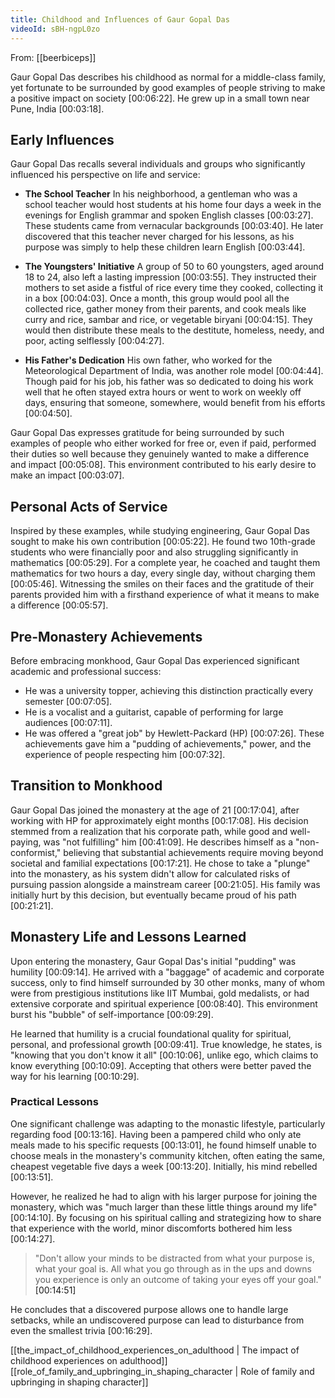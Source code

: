 ```yaml
---
title: Childhood and Influences of Gaur Gopal Das
videoId: sBH-ngpL0zo
---
```


From: [[beerbiceps]] <br/> 

Gaur Gopal Das describes his childhood as normal for a middle-class family, yet fortunate to be surrounded by good examples of people striving to make a positive impact on society <a class="yt-timestamp" data-t="00:06:22">[00:06:22]</a>. He grew up in a small town near Pune, India <a class="yt-timestamp" data-t="00:03:18">[00:03:18]</a>.

## Early Influences

Gaur Gopal Das recalls several individuals and groups who significantly influenced his perspective on life and service:

*   **The School Teacher**
    In his neighborhood, a gentleman who was a school teacher would host students at his home four days a week in the evenings for English grammar and spoken English classes <a class="yt-timestamp" data-t="00:03:27">[00:03:27]</a>. These students came from vernacular backgrounds <a class="yt-timestamp" data-t="00:03:40">[00:03:40]</a>. He later discovered that this teacher never charged for his lessons, as his purpose was simply to help these children learn English <a class="yt-timestamp" data-t="00:03:44">[00:03:44]</a>.

*   **The Youngsters' Initiative**
    A group of 50 to 60 youngsters, aged around 18 to 24, also left a lasting impression <a class="yt-timestamp" data-t="00:03:55">[00:03:55]</a>. They instructed their mothers to set aside a fistful of rice every time they cooked, collecting it in a box <a class="yt-timestamp" data-t="00:04:03">[00:04:03]</a>. Once a month, this group would pool all the collected rice, gather money from their parents, and cook meals like curry and rice, sambar and rice, or vegetable biryani <a class="yt-timestamp" data-t="00:04:15">[00:04:15]</a>. They would then distribute these meals to the destitute, homeless, needy, and poor, acting selflessly <a class="yt-timestamp" data-t="00:04:27">[00:04:27]</a>.

*   **His Father's Dedication**
    His own father, who worked for the Meteorological Department of India, was another role model <a class="yt-timestamp" data-t="00:04:44">[00:04:44]</a>. Though paid for his job, his father was so dedicated to doing his work well that he often stayed extra hours or went to work on weekly off days, ensuring that someone, somewhere, would benefit from his efforts <a class="yt-timestamp" data-t="00:04:50">[00:04:50]</a>.

Gaur Gopal Das expresses gratitude for being surrounded by such examples of people who either worked for free or, even if paid, performed their duties so well because they genuinely wanted to make a difference and impact <a class="yt-timestamp" data-t="00:05:08">[00:05:08]</a>. This environment contributed to his early desire to make an impact <a class="yt-timestamp" data-t="00:03:07">[00:03:07]</a>.

## Personal Acts of Service

Inspired by these examples, while studying engineering, Gaur Gopal Das sought to make his own contribution <a class="yt-timestamp" data-t="00:05:22">[00:05:22]</a>. He found two 10th-grade students who were financially poor and also struggling significantly in mathematics <a class="yt-timestamp" data-t="00:05:29">[00:05:29]</a>. For a complete year, he coached and taught them mathematics for two hours a day, every single day, without charging them <a class="yt-timestamp" data-t="00:05:46">[00:05:46]</a>. Witnessing the smiles on their faces and the gratitude of their parents provided him with a firsthand experience of what it means to make a difference <a class="yt-timestamp" data-t="00:05:57">[00:05:57]</a>.

## Pre-Monastery Achievements

Before embracing monkhood, Gaur Gopal Das experienced significant academic and professional success:
*   He was a university topper, achieving this distinction practically every semester <a class="yt-timestamp" data-t="00:07:05">[00:07:05]</a>.
*   He is a vocalist and a guitarist, capable of performing for large audiences <a class="yt-timestamp" data-t="00:07:11">[00:07:11]</a>.
*   He was offered a "great job" by Hewlett-Packard (HP) <a class="yt-timestamp" data-t="00:07:26">[00:07:26]</a>.
These achievements gave him a "pudding of achievements," power, and the experience of people respecting him <a class="yt-timestamp" data-t="00:07:32">[00:07:32]</a>.

## Transition to Monkhood

Gaur Gopal Das joined the monastery at the age of 21 <a class="yt-timestamp" data-t="00:17:04">[00:17:04]</a>, after working with HP for approximately eight months <a class="yt-timestamp" data-t="00:17:08">[00:17:08]</a>. His decision stemmed from a realization that his corporate path, while good and well-paying, was "not fulfilling" him <a class="yt-timestamp" data-t="00:41:09">[00:41:09]</a>. He describes himself as a "non-conformist," believing that substantial achievements require moving beyond societal and familial expectations <a class="yt-timestamp" data-t="00:17:21">[00:17:21]</a>. He chose to take a "plunge" into the monastery, as his system didn't allow for calculated risks of pursuing passion alongside a mainstream career <a class="yt-timestamp" data-t="00:21:05">[00:21:05]</a>. His family was initially hurt by this decision, but eventually became proud of his path <a class="yt-timestamp" data-t="00:21:21">[00:21:21]</a>.

## Monastery Life and Lessons Learned

Upon entering the monastery, Gaur Gopal Das's initial "pudding" was humility <a class="yt-timestamp" data-t="00:09:14">[00:09:14]</a>. He arrived with a "baggage" of academic and corporate success, only to find himself surrounded by 30 other monks, many of whom were from prestigious institutions like IIT Mumbai, gold medalists, or had extensive corporate and spiritual experience <a class="yt-timestamp" data-t="00:08:40">[00:08:40]</a>. This environment burst his "bubble" of self-importance <a class="yt-timestamp" data-t="00:09:29">[00:09:29]</a>.

He learned that humility is a crucial foundational quality for spiritual, personal, and professional growth <a class="yt-timestamp" data-t="00:09:41">[00:09:41]</a>. True knowledge, he states, is "knowing that you don't know it all" <a class="yt-timestamp" data-t="00:10:06">[00:10:06]</a>, unlike ego, which claims to know everything <a class="yt-timestamp" data-t="00:10:09">[00:10:09]</a>. Accepting that others were better paved the way for his learning <a class="yt-timestamp" data-t="00:10:29">[00:10:29]</a>.

### Practical Lessons

One significant challenge was adapting to the monastic lifestyle, particularly regarding food <a class="yt-timestamp" data-t="00:13:16">[00:13:16]</a>. Having been a pampered child who only ate meals made to his specific requests <a class="yt-timestamp" data-t="00:13:01">[00:13:01]</a>, he found himself unable to choose meals in the monastery's community kitchen, often eating the same, cheapest vegetable five days a week <a class="yt-timestamp" data-t="00:13:20">[00:13:20]</a>. Initially, his mind rebelled <a class="yt-timestamp" data-t="00:13:51">[00:13:51]</a>.

However, he realized he had to align with his larger purpose for joining the monastery, which was "much larger than these little things around my life" <a class="yt-timestamp" data-t="00:14:10">[00:14:10]</a>. By focusing on his spiritual calling and strategizing how to share that experience with the world, minor discomforts bothered him less <a class="yt-timestamp" data-t="00:14:27">[00:14:27]</a>.

> "Don't allow your minds to be distracted from what your purpose is, what your goal is. All what you go through as in the ups and downs you experience is only an outcome of taking your eyes off your goal." <a class="yt-timestamp" data-t="00:14:51">[00:14:51]</a>

He concludes that a discovered purpose allows one to handle large setbacks, while an undiscovered purpose can lead to disturbance from even the smallest trivia <a class="yt-timestamp" data-t="00:16:29">[00:16:29]</a>.

[[the_impact_of_childhood_experiences_on_adulthood | The impact of childhood experiences on adulthood]]
[[role_of_family_and_upbringing_in_shaping_character | Role of family and upbringing in shaping character]]